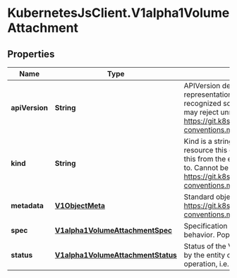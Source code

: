 # KubernetesJsClient.V1alpha1VolumeAttachment

## Properties
Name | Type | Description | Notes
------------ | ------------- | ------------- | -------------
**apiVersion** | **String** | APIVersion defines the versioned schema of this representation of an object. Servers should convert recognized schemas to the latest internal value, and may reject unrecognized values. More info: https://git.k8s.io/community/contributors/devel/api-conventions.md#resources | [optional] 
**kind** | **String** | Kind is a string value representing the REST resource this object represents. Servers may infer this from the endpoint the client submits requests to. Cannot be updated. In CamelCase. More info: https://git.k8s.io/community/contributors/devel/api-conventions.md#types-kinds | [optional] 
**metadata** | [**V1ObjectMeta**](V1ObjectMeta.md) | Standard object metadata. More info: https://git.k8s.io/community/contributors/devel/api-conventions.md#metadata | [optional] 
**spec** | [**V1alpha1VolumeAttachmentSpec**](V1alpha1VolumeAttachmentSpec.md) | Specification of the desired attach/detach volume behavior. Populated by the Kubernetes system. | 
**status** | [**V1alpha1VolumeAttachmentStatus**](V1alpha1VolumeAttachmentStatus.md) | Status of the VolumeAttachment request. Populated by the entity completing the attach or detach operation, i.e. the external-attacher. | [optional] 


